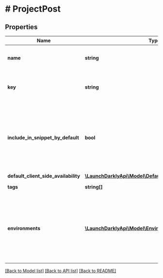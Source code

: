 # # ProjectPost

## Properties

Name | Type | Description | Notes
------------ | ------------- | ------------- | -------------
**name** | **string** | A human-friendly name for the project. |
**key** | **string** | A unique key used to reference the project in your code. |
**include_in_snippet_by_default** | **bool** | Whether or not flags created in this project are made available to the client-side JavaScript SDK by default. | [optional]
**default_client_side_availability** | [**\LaunchDarklyApi\Model\DefaultClientSideAvailabilityPost**](DefaultClientSideAvailabilityPost.md) |  | [optional]
**tags** | **string[]** | Tags for the project | [optional]
**environments** | [**\LaunchDarklyApi\Model\EnvironmentPost[]**](EnvironmentPost.md) | Creates the provided environments for this project. If omitted default environments will be created instead. | [optional]

[[Back to Model list]](../../README.md#models) [[Back to API list]](../../README.md#endpoints) [[Back to README]](../../README.md)
